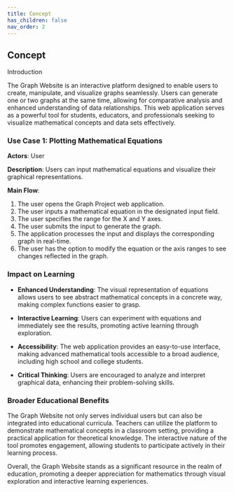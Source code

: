 ```yaml
---
title: Concept
has_children: false
nav_order: 2
---
```


## Concept

Introduction

The Graph Website is an interactive platform designed to enable users to create, manipulate, and visualize graphs seamlessly. Users can generate one or two graphs at the same time, allowing for comparative analysis and enhanced understanding of data relationships. This web application serves as a powerful tool for students, educators, and professionals seeking to visualize mathematical concepts and data sets effectively.


### Use Case 1: Plotting Mathematical Equations

**Actors**: User

**Description**: Users can input mathematical equations and visualize their graphical representations.

**Main Flow**:

1. The user opens the Graph Project web application.
2. The user inputs a mathematical equation in the designated input field.
3. The user specifies the range for the X and Y axes.
4. The user submits the input to generate the graph.
5. The application processes the input and displays the corresponding graph in real-time.
6. The user has the option to modify the equation or the axis ranges to see changes reflected in the graph.

### Impact on Learning

- **Enhanced Understanding**: The visual representation of equations allows users to see abstract mathematical concepts in a concrete way, making complex functions easier to grasp.

- **Interactive Learning**: Users can experiment with equations and immediately see the results, promoting active learning through exploration.

- **Accessibility**: The web application provides an easy-to-use interface, making advanced mathematical tools accessible to a broad audience, including high school and college students.

- **Critical Thinking**: Users are encouraged to analyze and interpret graphical data, enhancing their problem-solving skills.

### Broader Educational Benefits

The Graph Website not only serves individual users but can also be integrated into educational curricula. Teachers can utilize the platform to demonstrate mathematical concepts in a classroom setting, providing a practical application for theoretical knowledge. The interactive nature of the tool promotes engagement, allowing students to participate actively in their learning process.

Overall, the Graph Website stands as a significant resource in the realm of education, promoting a deeper appreciation for mathematics through visual exploration and interactive learning experiences.
